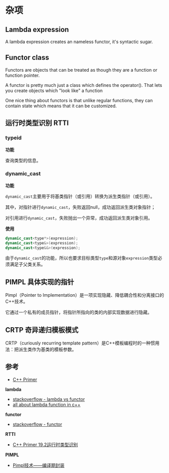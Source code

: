 # 杂项

## Lambda expression

A lambda expression creates an nameless functor, it's syntactic sugar.

## Functor class

Functors are objects that can be treated as though they are a function or function pointer.

A functor is pretty much just a class which defines the operator(). That lets you create objects which "look like" a function

One nice thing about functors is that unlike regular functions, they can contain state which means that it can be customized.

## 运行时类型识别 RTTI

### typeid

**功能**

查询类型的信息。



### dynamic_cast

**功能**

`dynamic_cast`主要用于将基类指针（或引用）转换为派生类指针（或引用）。

其中，对指针进行`dynamic_cast`，失败返回null，成功返回派生类对象指针；

对引用进行`dynamic_cast`，失败抛出一个异常，成功返回派生类对象引用。

**使用**

``` c++
dynamic_cast<type*>(expression);
dynamic_cast<type&>(expression);
dynamic_cast<type&&>(expression);
```

由于`dynamic_cast`的功能，所以也要求目标类型`type`和源对象`expression`类型必须满足子父类关系。

## PIMPL 具体实现的指针

Pimpl（Pointer to Implementation）是一项实现隐藏、降低耦合性和分离接口的C++技术。

它通过一个私有的成员指针，将指针所指向的类的内部实现数据进行隐藏。

## CRTP 奇异递归模板模式

CRTP（curiously recurring template pattern）是C++模板编程时的一种惯用法：把派生类作为基类的模板参数。

## 参考

+ [C++ Primer]()

**lambda**

+ [stackoverflow - lambda vs functor](https://stackoverflow.com/questions/4686507/lambda-expression-vs-functor-in-c)
+ [all about lambda function in c++](http://www.vishalchovatiya.com/learn-lambda-function-in-cpp-with-example/)

**functor**

+ [stackoverflow - functor](https://stackoverflow.com/questions/356950/what-are-c-functors-and-their-uses)

**RTTI**

+ [C++ Primer 19.2运行时类型识别]()

**PIMPL**

+ [Pimpl技术——编译期封装](https://www.cnblogs.com/KillerAery/p/9539705.html)